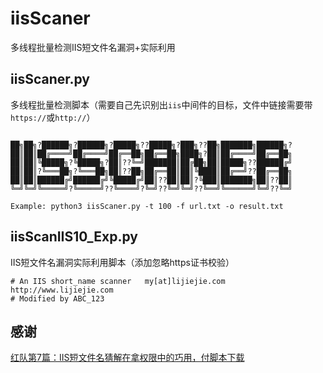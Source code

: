 # iisScaner

多线程批量检测IIS短文件名漏洞+实际利用

## iisScaner.py 

多线程批量检测脚本（需要自己先识别出`iis`中间件的目标，文件中链接需要带`https://`或`http://`）

```

██╗██╗?██████╗?██████╗?█████╗??█████╗?███╗??██╗███████╗██████╗?
██║██║██╔════╝██╔════╝██╔══██╗██╔══██╗████╗?██║██╔════╝██╔══██╗
██║██║╚█████╗?╚█████╗?██║??╚═╝███████║██╔██╗██║█████╗??██████╔╝
██║██║?╚═══██╗?╚═══██╗██║??██╗██╔══██║██║╚████║██╔══╝??██╔══██╗
██║██║██████╔╝██████╔╝╚█████╔╝██║??██║██║?╚███║███████╗██║??██║
╚═╝╚═╝╚═════╝?╚═════╝??╚════╝?╚═╝??╚═╝╚═╝??╚══╝╚══════╝╚═╝??╚═╝
    
Example: python3 iisScaner.py -t 100 -f url.txt -o result.txt

```

## iisScanIIS10_Exp.py

IIS短文件名漏洞实际利用脚本（添加忽略https证书校验）

```
# An IIS short_name scanner   my[at]lijiejie.com  http://www.lijiejie.com    
# Modified by ABC_123
```

## 感谢

[红队第7篇：IIS短文件名猜解在拿权限中的巧用，付脚本下载](https://mp.weixin.qq.com/s/N30pLGhwWJcNB90q9QOg1g)


